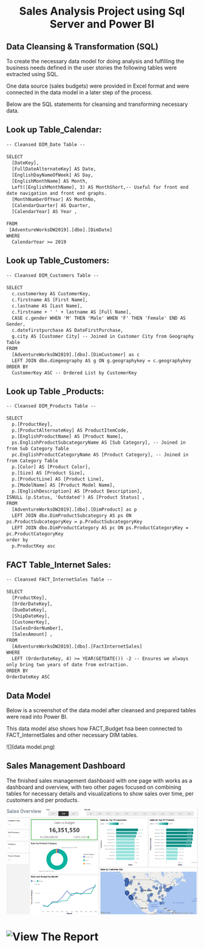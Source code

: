 <h1 align="center">Sales Analysis Project using Sql Server and Power BI</h1>


## Data Cleansing & Transformation (SQL)

To create the necessary data model for doing analysis and fulfilling the business needs defined in the user stories the following tables were extracted using SQL.

One data source (sales budgets) were provided in Excel format and were connected in the data model in a later step of the process.

Below are the SQL statements for cleansing and transforming necessary data.




## Look up Table_Calendar:

```
-- Cleansed DIM_Date Table --

SELECT 
  [DateKey], 
  [FullDateAlternateKey] AS Date, 
  [EnglishDayNameOfWeek] AS Day, 
  [EnglishMonthName] AS Month, 
  Left([EnglishMonthName], 3) AS MonthShort,-- Useful for front end date navigation and front end graphs.
  [MonthNumberOfYear] AS MonthNo, 
  [CalendarQuarter] AS Quarter, 
  [CalendarYear] AS Year ,
  
FROM 
 [AdventureWorksDW2019].[dbo].[DimDate]
WHERE 
  CalendarYear >= 2019
```
  

## Look up Table_Customers:

```
-- Cleansed DIM_Customers Table --

SELECT 
  c.customerkey AS CustomerKey, 
  c.firstname AS [First Name], 
  c.lastname AS [Last Name], 
  c.firstname + ' ' + lastname AS [Full Name], 
  CASE c.gender WHEN 'M' THEN 'Male' WHEN 'F' THEN 'Female' END AS Gender,
  c.datefirstpurchase AS DateFirstPurchase, 
  g.city AS [Customer City] -- Joined in Customer City from Geography Table
FROM 
  [AdventureWorksDW2019].[dbo].[DimCustomer] as c
  LEFT JOIN dbo.dimgeography AS g ON g.geographykey = c.geographykey 
ORDER BY 
  CustomerKey ASC -- Ordered List by CustomerKey
  ```
  
## Look up Table _Products:
  
  ```
-- Cleansed DIM_Products Table --

SELECT 
    p.[ProductKey], 
    p.[ProductAlternateKey] AS ProductItemCode, 
    p.[EnglishProductName] AS [Product Name], 
    ps.EnglishProductSubcategoryName AS [Sub Category], -- Joined in from Sub Category Table
    pc.EnglishProductCategoryName AS [Product Category], -- Joined in from Category Table
    p.[Color] AS [Product Color], 
    p.[Size] AS [Product Size], 
    p.[ProductLine] AS [Product Line], 
    p.[ModelName] AS [Product Model Name], 
    p.[EnglishDescription] AS [Product Description], 
  ISNULL (p.Status, 'Outdated') AS [Product Status] ,
FROM 
    [AdventureWorksDW2019].[dbo].[DimProduct] as p
    LEFT JOIN dbo.DimProductSubcategory AS ps ON ps.ProductSubcategoryKey = p.ProductSubcategoryKey 
    LEFT JOIN dbo.DimProductCategory AS pc ON ps.ProductCategoryKey = pc.ProductCategoryKey 
order by 
    p.ProductKey asc
```
    
 ## FACT Table_Internet Sales:
 
    
  ```
-- Cleansed FACT_InternetSales Table --

SELECT 
    [ProductKey], 
    [OrderDateKey], 
    [DueDateKey], 
    [ShipDateKey], 
    [CustomerKey], 
    [SalesOrderNumber], 
    [SalesAmount] ,
FROM 
    [AdventureWorksDW2019].[dbo].[FactInternetSales]
WHERE 
    LEFT (OrderDateKey, 4) >= YEAR(GETDATE()) -2 -- Ensures we always only bring two years of date from extraction.
ORDER BY
  OrderDateKey ASC
   ```
   
## Data Model

Below is a screenshot of the data model after cleansed and prepared tables were read into Power BI.

This data model also shows how FACT_Budget hsa been connected to FACT_InternetSales and other necessary DIM tables.

![](data model.png)

## Sales Management Dashboard

The finished sales management dashboard with one page with works as a dashboard and overview, with two other pages focused on combining tables for necessary details and visualizations to show sales over time, per customers and per products.


![](Sql_PowerBI_Project.png)





# ![View The Report](https://app.powerbi.com/view?r=eyJrIjoiYmI4NjZmYjctMjdmYi00NDQ0LThiYjMtNDBlNDA4ZTEwZTZmIiwidCI6IjViOTRkYjBkLWI3NzgtNDc0NC1iYjdkLTY4MjczNmI0NjY5NyJ9) 

